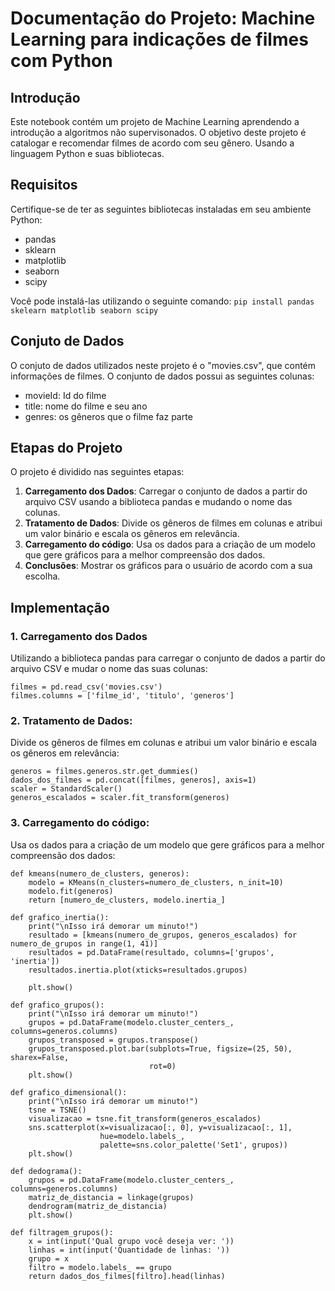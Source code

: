 # Documentação do Projeto: Machine Learning para indicações de filmes com Python

## Introdução
Este notebook contém um projeto de Machine Learning aprendendo a introdução a algoritmos não supervisonados. O objetivo deste projeto é catalogar e recomendar filmes de acordo com seu gênero. Usando a linguagem Python e suas bibliotecas.

## Requisitos
Certifique-se de ter as seguintes bibliotecas instaladas em seu ambiente Python:
* pandas
* sklearn
* matplotlib
* seaborn
* scipy

Você pode instalá-las utilizando o seguinte comando:
```pip install pandas skelearn matplotlib seaborn scipy```

## Conjuto de Dados
O conjuto de dados utilizados neste projeto é o "movies.csv", que contém informações de filmes. O conjunto de dados possui as seguintes colunas:
* movieId: Id do filme
* title: nome do filme e seu ano
* genres: os gêneros que o filme faz parte

## Etapas do Projeto
O projeto é dividido nas seguintes etapas:

1. <b>Carregamento dos Dados</b>: Carregar o conjunto de dados a partir do arquivo CSV usando a biblioteca pandas e mudando o nome das colunas.
2. <b>Tratamento de Dados</b>: Divide os gêneros de filmes em colunas e atribui um valor binário e escala os gêneros em relevância.
3. <b>Carregamento do código</b>: Usa os dados para a criação de um modelo que gere gráficos para a melhor compreensão dos dados.
4. <b>Conclusões</b>: Mostrar os gráficos para o usuário de acordo com a sua escolha.

## Implementação

### 1. Carregamento dos Dados
Utilizando a biblioteca pandas para carregar o conjunto de dados a partir do arquivo CSV e mudar o nome das suas colunas:

```
filmes = pd.read_csv('movies.csv')
filmes.columns = ['filme_id', 'titulo', 'generos']
```

### 2. Tratamento de Dados:
Divide os gêneros de filmes em colunas e atribui um valor binário e escala os gêneros em relevância:
```
generos = filmes.generos.str.get_dummies()
dados_dos_filmes = pd.concat([filmes, generos], axis=1)
scaler = StandardScaler()
generos_escalados = scaler.fit_transform(generos)
```

### 3. Carregamento do código:
Usa os dados para a criação de um modelo que gere gráficos para a melhor compreensão dos dados:
```
def kmeans(numero_de_clusters, generos):
    modelo = KMeans(n_clusters=numero_de_clusters, n_init=10)
    modelo.fit(generos)
    return [numero_de_clusters, modelo.inertia_]
```

```
def grafico_inertia():
    print("\nIsso irá demorar um minuto!")
    resultado = [kmeans(numero_de_grupos, generos_escalados) for numero_de_grupos in range(1, 41)]
    resultados = pd.DataFrame(resultado, columns=['grupos', 'inertia'])
    resultados.inertia.plot(xticks=resultados.grupos)

    plt.show()
```

```
def grafico_grupos():
    print("\nIsso irá demorar um minuto!")
    grupos = pd.DataFrame(modelo.cluster_centers_, columns=generos.columns)
    grupos_transposed = grupos.transpose()
    grupos_transposed.plot.bar(subplots=True, figsize=(25, 50), sharex=False,
                               rot=0)
    plt.show()

```

```
def grafico_dimensional():
    print("\nIsso irá demorar um minuto!")
    tsne = TSNE()
    visualizacao = tsne.fit_transform(generos_escalados)
    sns.scatterplot(x=visualizacao[:, 0], y=visualizacao[:, 1],
                    hue=modelo.labels_,
                    palette=sns.color_palette('Set1', grupos))
    plt.show()
```

```
def dedograma():
    grupos = pd.DataFrame(modelo.cluster_centers_, columns=generos.columns)
    matriz_de_distancia = linkage(grupos)
    dendrogram(matriz_de_distancia)
    plt.show()
```

```
def filtragem_grupos():
    x = int(input('Qual grupo você deseja ver: '))
    linhas = int(input('Quantidade de linhas: '))
    grupo = x
    filtro = modelo.labels_ == grupo
    return dados_dos_filmes[filtro].head(linhas)
```
